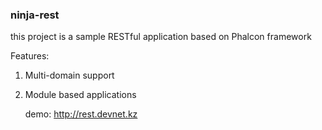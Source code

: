 ### ninja-rest

this project is a sample RESTful application
based on Phalcon framework

Features:

1. Multi-domain support
2. Module based applications

    demo: http://rest.devnet.kz